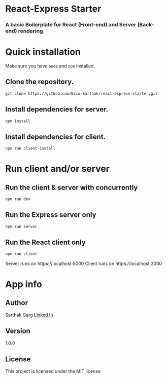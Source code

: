 # React-Express Starter

### A basic Boilerplate for React (Front-end) and Server (Back-end) rendering

# Quick installation

Make sure you have <code>node</code> and <code>npm</code> installed.

## Clone the repository.

```bash
git clone https://github.com/Ezio-Sarthak/react-express-starter.git
```

## Install dependencies for server.

```bash
npm install
```

## Install dependencies for client.

```bash
npm run client-install
```

# Run client and/or server

## Run the client & server with concurrently

```bash
npm run dev
```

## Run the Express server only

```bash
npm run server
```

## Run the React client only

```bash
npm run client
```

Server runs on https://localhost:5000
Client runs on https://localhost:3000

# App info

## Author

Sarthak Garg
[Linked In](http://www.linkedin.com/in/sarthak-garg-9619331a5)

## Version

1.0.0

## License

This project is licensed under the MIT license
